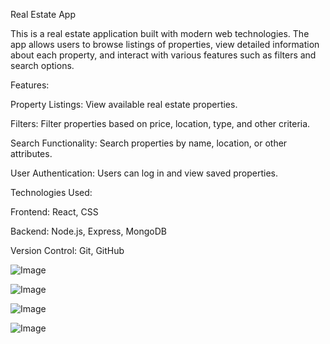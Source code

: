Real Estate App

This is a real estate application built with modern web technologies. The app allows users to browse listings of properties, view detailed information about each property, and interact with various features such as filters and search options.


Features:

Property Listings: View available real estate properties.

Filters: Filter properties based on price, location, type, and other criteria.

Search Functionality: Search properties by name, location, or other attributes.

User Authentication: Users can log in and view saved properties.


Technologies Used:

Frontend: React, CSS

Backend: Node.js, Express, MongoDB

Version Control: Git, GitHub


![Image](https://github.com/user-attachments/assets/d327f5f5-ac49-4989-8447-da25e95cbd45)

![Image](https://github.com/user-attachments/assets/6ef82c6c-0faf-4a33-8b30-c25b030de41b)

![Image](https://github.com/user-attachments/assets/91c35caa-af51-43fa-9b33-01685466e46e)

![Image](https://github.com/user-attachments/assets/417e2b25-7f61-4d54-9d1e-070f8e5ffbbe)
